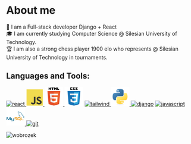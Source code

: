 # About me

<!--
**wobrozek/wobrozek** is a ✨ _special_ ✨ repository because its `README.md` (this file) appears on your GitHub profile.

Here are some ideas to get you started:

- 🤔 I’m looking for help with ...
- 💬 Ask me about ...
- 📫 How to reach me: ...
- 😄 Pronouns: ...
- ⚡ Fun fact: ...
-->
🤔 I am a Full-stack developer Django + React </br>
🎓 I am currently studying Computer Science @ Silesian University of Technology. </br>
🏆 I am also a strong chess player 1900 elo who represents @ Silesian University of Technology in tournaments.

## Languages and Tools:


<p align="left">
<a href="https://reactjs.org/docs/getting-started.html" target="_blank" rel="noreferrer"> <img src="https://upload.wikimedia.org/wikipedia/commons/thumb/a/a7/React-icon.svg/2300px-React-icon.svg.png" alt="react" width="50" height="45"/> </a>
<a href="https://developer.mozilla.org/en-US/docs/Web/JavaScript" target="_blank" rel="noreferrer"> <img src="https://raw.githubusercontent.com/devicons/devicon/master/icons/javascript/javascript-original.svg" alt="javascript" width="45" height="45"/> </a>
<a href="https://www.w3.org/html/" target="_blank" rel="noreferrer"> <img src="https://raw.githubusercontent.com/devicons/devicon/master/icons/html5/html5-original-wordmark.svg" alt="html5" width="50" height="50"/> </a>
<a href="https://www.w3schools.com/css/" target="_blank" rel="noreferrer"> <img src="https://raw.githubusercontent.com/devicons/devicon/master/icons/css3/css3-original-wordmark.svg" alt="css3" width="50" height="50"/></a>
<a href="https://tailwindcss.com/" target="_blank" rel="noreferrer"> <img src="https://upload.wikimedia.org/wikipedia/commons/thumb/d/d5/Tailwind_CSS_Logo.svg/2048px-Tailwind_CSS_Logo.svg.png" alt="tailwind" width="50" height="50"/> 
<a/>  
<a href="https://www.python.org" target="_blank" rel="noreferrer"> <img src="https://raw.githubusercontent.com/devicons/devicon/master/icons/python/python-original.svg" alt="python" width="50" height="50"/> 
<a/>  
<a href="https://docs.djangoproject.com/en/4.0/" target="_blank" rel="noreferrer">
<img src="https://icon-library.com/images/django-icon/django-icon-0.jpg" alt="django" width="40" height="40"/></a>  
<a href="https://docs.docker.com/" target="_blank" rel="noreferrer"> <img src="https://cdn-icons-png.flaticon.com/512/5969/5969059.png" alt="javascript" width="50" height="50"/> </a>
<a href="https://www.mysql.com/" target="_blank" rel="noreferrer"> <img src="https://raw.githubusercontent.com/devicons/devicon/master/icons/mysql/mysql-original-wordmark.svg" alt="mysql" width="50" height="50"/> </a> </a> <a href="https://git-scm.com/" target="_blank" rel="noreferrer"> <img src="https://www.vectorlogo.zone/logos/git-scm/git-scm-icon.svg" alt="git" width="50" height="50"/> </a>  </p>
  
<p><img align="left" src="https://github-readme-stats.vercel.app/api/top-langs?username=wobrozek&show_icons=true&locale=en&layout=compact&theme=dark" alt="wobrozek" /></p>

